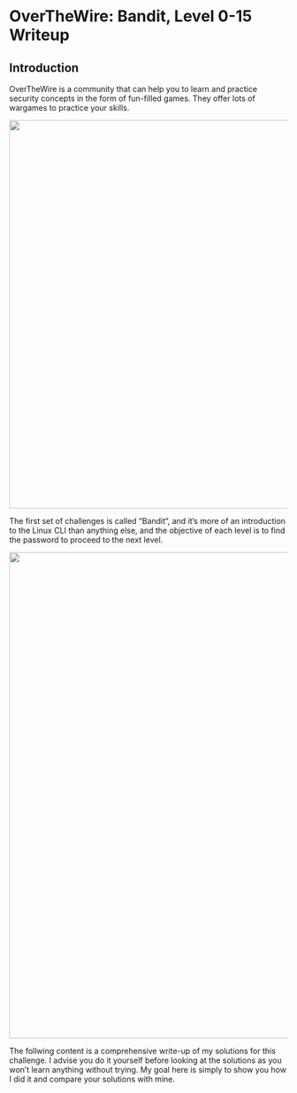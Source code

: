# OverTheWire: Bandit, Level 0-15 Writeup

## Introduction
OverTheWire is a community that can help you to learn and practice security concepts in the form of fun-filled games. They offer lots of wargames to practice your skills.

<p align="center">
    <img width="900" height="702" src="https://user-images.githubusercontent.com/84661482/132090123-7d5d695d-fb67-4596-ad81-f0bf3de50cb8.png">
</p>

The first set of challenges is called “Bandit“, and it’s more of an introduction to the Linux CLI than anything else, and the objective of each level is to find the password to proceed to the next level. 

<p align="center">
    <img width="890" height="879" src="https://user-images.githubusercontent.com/84661482/132090275-179f7caa-ae7d-4662-99b5-049dfb8032dc.png">
</p>

The follwing content is a comprehensive write-up of my solutions for this challenge. I advise you do it yourself before looking at the solutions as you won’t learn anything without trying. My goal here is simply to show you how I did it and compare your solutions with mine.



